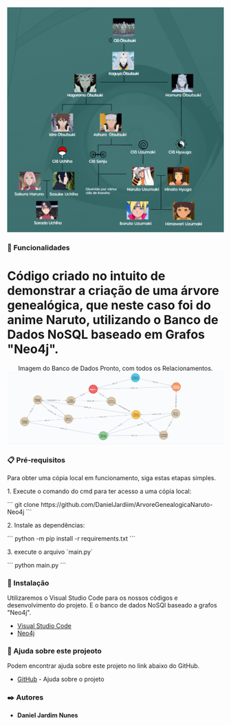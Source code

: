<p align="center">
<img src=imgAnime.png/>
</p>

### 🚀 Funcionalidades

<h1>
Código criado no intuito de demonstrar a criação de uma árvore genealógica, que neste caso foi do anime Naruto, utilizando o Banco de Dados NoSQL baseado em Grafos "Neo4j".
</h1>

<p align="center">
Imagem do Banco de Dados Pronto, com todos os Relacionamentos.
<img src=img.png/>
</p>

### 📋 Pré-requisitos

<p>
Para obter uma cópia local em funcionamento, siga estas etapas simples.
</p>

<p>1. Execute o comando do cmd para ter acesso a uma cópia local:</p>
```
git clone https://github.com/DanielJardiim/ArvoreGenealogicaNaruto-Neo4j
```
<p>2. Instale as dependências:</p>
```
python -m pip install -r requirements.txt
```
<p>3. execute o arquivo `main.py`</p>
```
python main.py
```

### 🔧 Instalação

<p>
Utilizaremos o Visual Studio Code para os nossos códigos e desenvolvimento do projeto. E o banco de dados NoSQl baseado a grafos "Neo4j".
</p>

* [Visual Studio Code](https://code.visualstudio.com/download) 
* [Neo4j](https://neo4j.com/sandbox/)

### 🎁 Ajuda sobre este projeoto

<p>
Podem encontrar ajuda sobre este projeto no link abaixo do GitHub.
</p>

* [GitHub](https://github.com/BrunoVollin/S202/tree/neo4j) - Ajuda sobre o projeto

### ✒️ Autores

* **Daniel Jardim Nunes**